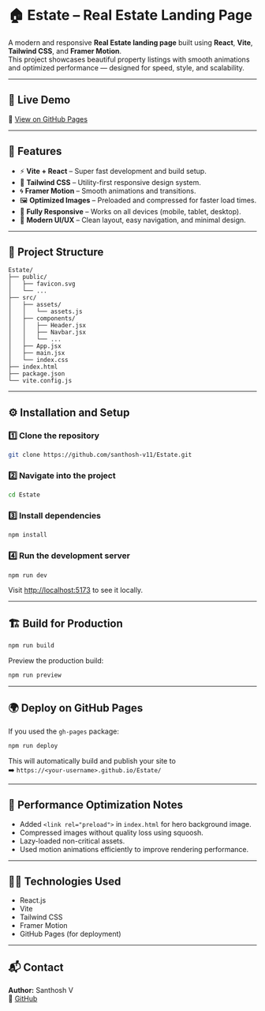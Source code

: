 # 🏠 Estate – Real Estate Landing Page

A modern and responsive **Real Estate landing page** built using **React**, **Vite**, **Tailwind CSS**, and **Framer Motion**.  
This project showcases beautiful property listings with smooth animations and optimized performance — designed for speed, style, and scalability.

---

## 🚀 Live Demo  
🔗 [View on GitHub Pages](https://santhosh-v11.github.io/Estate/)

---

## 🧩 Features
- ⚡ **Vite + React** – Super fast development and build setup.  
- 🎨 **Tailwind CSS** – Utility-first responsive design system.  
- 🌀 **Framer Motion** – Smooth animations and transitions.  
- 🖼️ **Optimized Images** – Preloaded and compressed for faster load times.  
- 📱 **Fully Responsive** – Works on all devices (mobile, tablet, desktop).  
- 🌙 **Modern UI/UX** – Clean layout, easy navigation, and minimal design.  

---

## 📂 Project Structure
```
Estate/
├── public/
│   ├── favicon.svg
│   └── ...
├── src/
│   ├── assets/
│   │   └── assets.js
│   ├── components/
│   │   ├── Header.jsx
│   │   ├── Navbar.jsx
│   │   └── ...
│   ├── App.jsx
│   ├── main.jsx
│   └── index.css
├── index.html
├── package.json
└── vite.config.js
```

---

## ⚙️ Installation and Setup

### 1️⃣ Clone the repository
```bash
git clone https://github.com/santhosh-v11/Estate.git
```

### 2️⃣ Navigate into the project
```bash
cd Estate
```

### 3️⃣ Install dependencies
```bash
npm install
```

### 4️⃣ Run the development server
```bash
npm run dev
```

Visit [http://localhost:5173](http://localhost:5173) to see it locally.

---

## 🏗️ Build for Production
```bash
npm run build
```

Preview the production build:
```bash
npm run preview
```

---

## 🌍 Deploy on GitHub Pages
If you used the `gh-pages` package:
```bash
npm run deploy
```

This will automatically build and publish your site to  
➡️ `https://<your-username>.github.io/Estate/`

---

## 🧠 Performance Optimization Notes
- Added `<link rel="preload">` in `index.html` for hero background image.  
- Compressed images without quality loss using squoosh.  
- Lazy-loaded non-critical assets.  
- Used motion animations efficiently to improve rendering performance.

---

## 🧑‍💻 Technologies Used
- React.js  
- Vite  
- Tailwind CSS  
- Framer Motion  
- GitHub Pages (for deployment)

---

## 📬 Contact
**Author:** Santhosh V  
💼 [GitHub](https://github.com/santhosh-v11)  

